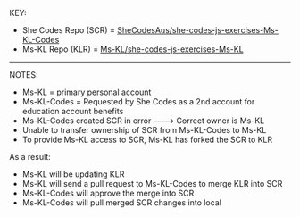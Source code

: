 KEY:
* She Codes Repo (SCR) = <u>SheCodesAus/she-codes-js-exercises-Ms-KL-Codes</u>
* Ms-KL Repo (KLR) = <u>Ms-KL/she-codes-js-exercises-Ms-KL</u>

---
NOTES:
* Ms-KL = primary personal account
* Ms-KL-Codes = Requested by She Codes as a 2nd account for education account benefits
* Ms-KL-Codes created SCR in error ---> Correct owner is Ms-KL 
* Unable to transfer ownership of SCR from Ms-KL-Codes to Ms-KL 
* To provide Ms-KL access to SCR, Ms-KL has forked the SCR to KLR

As a result: 
* Ms-KL will be updating KLR
* Ms-KL will send a pull request to Ms-KL-Codes to merge KLR into SCR
* Ms-KL-Codes will approve the merge into SCR
* Ms-KL-Codes will pull merged SCR changes into local